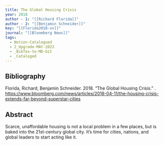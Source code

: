 ```yaml
---
title: The Global Housing Crisis
year: 2018
author - 1: "[[Richard Florida]]"
author - 2: "[[Benjamin Schneider]]"
key: "[[Florida2018-xv]]"
journal: "[[Bloomberg News]]"
tags:
  - Notion-Catalogued
  - 2_Upgrade-MAY-2023
  - _BibTex-to-MD-Git
  - _Cataloged
---
```


## Bibliography
Florida, Richard, Benjamin Schneider. 2018. “The Global Housing Crisis.” . https://www.bloomberg.com/news/articles/2018-04-11/the-housing-crisis-extends-far-beyond-superstar-cities

## Abstract
Scarce, unaffordable housing is not a local problem in a few places, but is baked into the 21st-century global city. It’s time for cities, nations, and global leaders to start acting like it.